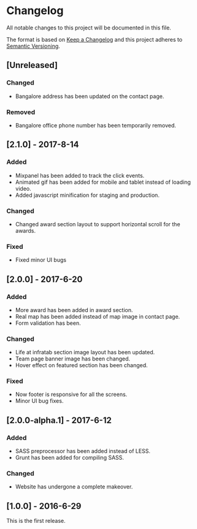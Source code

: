 # Changelog
All notable changes to this project will be documented in this file.

The format is based on [Keep a Changelog](http://keepachangelog.com/) and this project adheres to [Semantic Versioning](http://semver.org/).


## [Unreleased]
### Changed
- Bangalore address has been updated on the contact page.

### Removed
- Bangalore office phone number has been temporarily removed.

## [2.1.0] - 2017-8-14
### Added
- Mixpanel has been added to track the click events.
- Animated gif has been added for mobile and tablet instead of loading video.
- Added javascript minification for staging and production.

### Changed
- Changed award section layout to support horizontal scroll for the awards.

### Fixed
- Fixed minor UI bugs

## [2.0.0] - 2017-6-20
### Added
- More award has been added in award section.
- Real map has been added instead of map image in contact page.
- Form validation has been.

### Changed
- Life at infratab section image layout has been updated.
- Team page banner image has been changed.
- Hover effect on featured section has been changed.

### Fixed
- Now footer is responsive for all the screens.
- Minor UI bug fixes.


## [2.0.0-alpha.1] - 2017-6-12
### Added
- SASS preprocessor has been added instead of LESS.
- Grunt has been added for compiling SASS.

### Changed
- Website has undergone a complete makeover.


## [1.0.0] - 2016-6-29
This is the first release.
